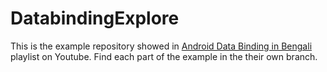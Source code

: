 # DatabindingExplore
This is the example repository showed in [Android Data Binding in Bengali](https://www.youtube.com/playlist?list=PL8mYmWXH-4mOyYfIGa_PyxSaUH35MVWZX) playlist on Youtube. Find each part
of the example in the their own branch.
